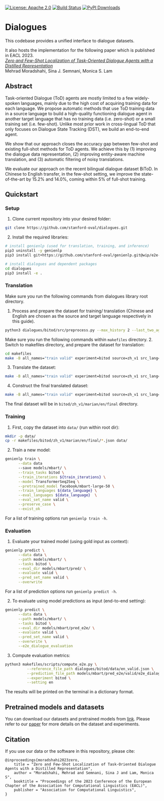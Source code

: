 [![License: Apache 2.0](https://img.shields.io/badge/License-Apache%202.0-green)](https://github.com/stanford-oval/dialogues/blob/master/LICENSE)
<a href="https://app.travis-ci.com/github/stanford-oval/dialogues"><img src="https://travis-ci.com/stanford-oval/dialogues.svg?branch=main" alt="Build Status"></a>
<a href="https://pypi.org/project/dialogues/"><img src="https://img.shields.io/pypi/dm/dialogues" alt="PyPI Downloads"></a>

# Dialogues
This codebase provides a unified interface to dialogue datasets.

It also hosts the implementation for the following paper which is published in EACL 2023.\
[_Zero and Few-Shot Localization of Task-Oriented Dialogue Agents with a Distilled Representation_](https://arxiv.org/abs/2302.09424) <br/> Mehrad Moradshahi, Sina J. Semnani, Monica S. Lam <br/>


## Abstract

Task-oriented Dialogue (ToD) agents are mostly limited to a few widely-spoken languages, mainly due to the high cost of acquiring training data for each language.
We propose automatic methods that use ToD training data in a source language to build a high-quality functioning dialogue agent in another target language that has no training data (i.e. zero-shot) or a small training set (i.e. few-shot).
Unlike most prior work in cross-lingual ToD that only focuses on Dialogue State Tracking (DST), we build an end-to-end agent.

We show that our approach closes the accuracy gap between few-shot and existing full-shot methods for ToD agents.
We achieve this by (1) improving the dialogue data representation, (2) improving entity-aware machine translation, and (3) automatic filtering of noisy translations.

We evaluate our approach on the recent bilingual dialogue dataset BiToD. In Chinese to English transfer, in the few-shot setting, we improve the state-of-the-art by 15.2\% and 14.0\%, coming within 5\% of full-shot training.


## Quickstart

### Setup
1. Clone current repository into your desired folder:
```bash
git clone https://github.com/stanford-oval/dialogues.git
```

2. Install the required libraries:
```bash
# install genienlp (used for translation, training, and inference)
pip3 uninstall -y genienlp
pip3 install git+https://github.com/stanford-oval/genienlp.git@wip/e2e-dialogues

# install dialogues and dependent packages
cd dialogues
pip3 install -e .
```

### Translation
Make sure you run the following commands from dialogues library root directory.
1. Process and prepare the dataset for training/ translation (Chinese and English are chosen as the source and target language respectively in this guide).
```bash
python3 dialogues/bitod/src/preprocess.py --max_history 2 --last_two_agent_turns --gen_full_state --only_user_rg --sampling balanced --fewshot_percent 0 --setting zh --version 1 --splits train valid
```

Make sure you run the following commands within `makefiles` directory.
2. Switch to makefiles directory, and prepare the dataset for translation:
```bash
cd makefiles
make -B all_names="train valid" experiment=bitod source=zh_v1 src_lang=zh tgt_lang=en process_data
```

3. Translate the dataset:
```bash
make -B all_names="train valid" experiment=bitod source=zh_v1 src_lang=zh tgt_lang=en nmt_model=marian translate_data
```

4. Construct the final translated dataset:
```bash
make -B all_names="train valid" experiment=bitod source=zh_v1 src_lang=zh tgt_lang=en skip_translation=true  postprocess_data
```

The final dataset will be in `bitod/zh_v1/marian/en/final` directory.


### Training
1. First, copy the dataset into `data/` (run within root dir):
```bash
mkdir -p data/
cp -r makefiles/bitod/zh_v1/marian/en/final/*.json data/
```

2. Train a new model:
```bash
genienlp train \
      --data data
      --save models/mbart/ \
      --train_tasks bitod \
      --train_iterations ${train_iterations} \
      --model TransformerSeq2Seq \
      --pretrained_model facebook/mbart-large-50 \
      --train_languages ${data_language} \
      --eval_languages ${data_language}  \
      --eval_set_name valid \
      --preserve_case \
      --exist_ok
```
For a list of training options run `genienlp train -h`.

### Evaluation
1. Evaluate your trained model (using gold input as context):
```bash
genienlp predict \
      --data data \
      --path models/mbart/ \
      --tasks bitod \
      --eval_dir models/mbart/pred/ \
      --evaluate valid \
      --pred_set_name valid \
      --overwrite
```
For a list of prediction options run `genienlp predict -h`.

2. To evaluate using model predictions as input (end-to-end setting):
```bash
genienlp predict \
      --data data \
      --path models/mbart/ \
      --tasks bitod \
      --eval_dir models/mbart/pred_e2e/ \
      --evaluate valid \
      --pred_set_name valid \
      --overwrite \
      --e2e_dialogue_evaluation
```

3. Compute evaluation metrics:
```bash
python3 makefiles/scripts/compute_e2e.py \
          --reference_file_path dialogues/bitod/data/en_valid.json \
          --prediction_file_path models/mbart/pred_e2e/valid/e2e_dialogue_preds.json \
          --experiment bitod \
          --setting en
```
The results will be printed on the terminal in a dictionary format.



## Pretrained models and datasets

You can download our datasets and pretrained models from [link](https://drive.google.com/drive/folders/1tbJPbp9D1-YvrwA2lyYrDwA6kOBumLWs?usp=sharing).
Please refer to our [paper](https://arxiv.org/pdf/2302.09424.pdf) for more details on the dataset and experiments.


## Citation
If you use our data or the software in this repository, please cite:

```
@inproceedings{moradshahi2023zero,
    title = "Zero and Few-Shot Localization of Task-Oriented Dialogue Agents with a Distilled Representation",
    author = "Moradshahi, Mehrad and Semnani, Sina J and Lam, Monica S",
    booktitle = "Proceedings of the 2023 Conference of the European Chapter of the Association for Computational Linguistics (EACL)",
    publisher = "Association for Computational Linguistics",
}
```
